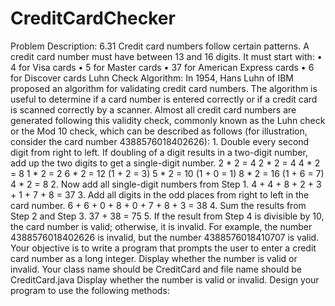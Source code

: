 # CreditCardChecker
 Problem Description: 6.31 Credit card numbers follow certain patterns. A credit card number must have between 13 and 16 digits. It must start with: •	4 for Visa cards •	5 for Master cards •	37 for American Express cards •	6 for Discover cards  Luhn Check Algorithm: In 1954, Hans Luhn of IBM proposed an algorithm for validating credit card numbers. The algorithm is useful to determine if a card number is entered correctly or if a credit card is scanned correctly by a scanner. Almost all credit card numbers are generated following this validity check, commonly known as the Luhn check or the Mod 10 check, which can be described as follows (for illustration, consider the card number 4388576018402626):  1. Double every second digit from right to left. If doubling of a digit results in a two-digit number, add up the two digits to get a single-digit number. 2 * 2 = 4 2 * 2 = 4 4 * 2 = 8 1 * 2 = 2 6 * 2 = 12 (1 + 2 = 3) 5 * 2 = 10 (1 + 0 = 1) 8 * 2 = 16 (1 + 6 = 7) 4 * 2 = 8  2. Now add all single-digit numbers from Step 1.  4 + 4 + 8 + 2 + 3 + 1 + 7 + 8 = 37  3. Add all digits in the odd places from right to left in the card number.    6 + 6 + 0 + 8 + 0 + 7 + 8 + 3 = 38  4. Sum the results from Step 2 and Step 3. 37 + 38 = 75  5. If the result from Step 4 is divisible by 10, the card number is valid; otherwise, it is invalid. For example, the number 4388576018402626 is invalid, but the number 4388576018410707 is valid.  Your objective is to write a program that prompts the user to enter a credit card number as a long integer. Display whether the number is valid or invalid. Your class name should be CreditCard and file name should be CreditCard.java Display whether the number is valid or invalid. Design your program to use the following methods:
